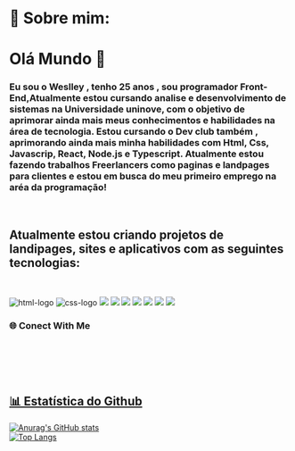 
<h1> 💫  Sobre mim: </h1>



<h1> Olá Mundo 👋</h1>

<h3>Eu sou o Weslley , tenho 25 anos , sou programador Front-End,Atualmente estou cursando analise e desenvolvimento de sistemas na Universidade uninove, com o objetivo de aprimorar ainda mais meus conhecimentos e habilidades na área de tecnologia. Estou cursando o Dev club também , aprimorando ainda mais minha habilidades com Html, Css, Javascrip, React, Node.js e Typescript. Atualmente estou fazendo trabalhos Freerlancers como paginas e landpages para clientes e estou em busca do meu primeiro emprego na aréa da programação! </h3>
<br>

<h2>Atualmente estou criando projetos de landipages, sites e aplicativos com as seguintes tecnologias: </h2>

<br>

<img src="https://img.shields.io/badge/HTML5-E34F26?style=for-the-badge&logo=html5&logoColor=white" alt= "html-logo" /> <img src="https://img.shields.io/badge/CSS3-1572B6?style=for-the-badge&logo=css3&logoColor=white" alt = "css-logo" /> <img src="https://img.shields.io/badge/JavaScript-F7DF1E?style=for-the-badge&logo=javascript&logoColor=black"> <img src="https://img.shields.io/badge/Figma-F24E1E?style=for-the-badge&logo=figma&logoColor=white"> <img src="https://img.shields.io/badge/GIT-E44C30?style=for-the-badge&logo=git&logoColor=white"> <img src="https://img.shields.io/badge/GitHub-100000?style=for-the-badge&logo=github&logoColor=white"> <img src="https://img.shields.io/badge/Node.js-43853D?style=for-the-badge&logo=node.js&logoColor=white"> <img src="https://img.shields.io/badge/TypeScript-007ACC?style=for-the-badge&logo=typescript&logoColor=white"> <img src="https://img.shields.io/badge/React-20232A?style=for-the-badge&logo=react&logoColor=61DAFB">
<br>
  
### 🌐 Conect With Me
<br>
  
<a href ="https://www.linkedin.com/in/weslley-silva-rocha-0740aa169/ ">
<img align="left" alt "logo-linkedin" widht="22px" src= "https://img.shields.io/badge/LinkedIn-0077B5?style=for-the-badge&logo=linkedin&logoColor=white" />
<a/>
<a href= "https://mail.google.com/mail/u/0/?tab=rm&ogbl#inbox">
<img align="left" alt "logo-email" widht="22px" src= "https://img.shields.io/badge/Gmail-D14836?style=for-the-badge&logo=gmail&logoColor=white" />
</a>
<a href="https://wa.me/5511995069685">
<img align="left" alt "logo-whatsapp" src= "https://img.shields.io/badge/WhatsApp-25D366?style=for-the-badge&logo=whatsapp&logoColor=white" />


</p>
<br>
<br>
<h2>📊 Estatística do Github</h2>


![Anurag's GitHub stats](https://github-readme-stats.vercel.app/api?username=Weslley-silva23&show_icons=true&theme=dark)                    
![Top Langs](https://github-readme-stats.vercel.app/api/top-langs/?username=Weslley-silva23&show_icons=true&theme=dark)





